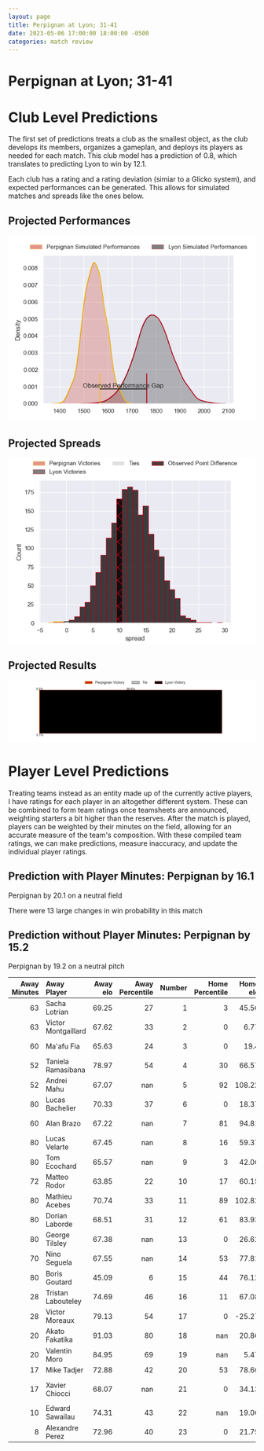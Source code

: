 ```yaml
---  
layout: page  
title: Perpignan at Lyon; 31-41  
date: 2023-05-06 17:00:00 18:00:00 -0500  
categories: match review  
---
```

# Perpignan at Lyon; 31-41

# Club Level Predictions


The first set of predictions treats a club as the smallest object, as the club develops its members, organizes a gameplan, and deploys its players as needed for each match. This club model has a prediction of 0.8, which translates to predicting Lyon to win by 12.1.

Each club has a rating and a rating deviation (simiar to a Glicko system), and expected performances can be generated. This allows for simulated matches and spreads like the ones below.
## Projected Performances


![Projected Performances](plots/performances_2023-05-06-Lyon-Perpignan.png)
## Projected Spreads


![Projected Spreads](plots/spreads_2023-05-06-Lyon-Perpignan.png)
## Projected Results


![Projected Results](plots/resultbar_2023-05-06-Lyon-Perpignan.png)
# Player Level Predictions


Treating teams instead as an entity made up of the currently active players, I have ratings for each player in an altogether different system. These can be combined to form team ratings once teamsheets are announced, weighting starters a bit higher than the reserves. After the match is played, players can be weighted by their minutes on the field, allowing for an accurate measure of the team's composition. With these compiled team ratings, we can make predictions, measure inaccuracy, and update the individual player ratings.
## Prediction with Player Minutes: Perpignan by 16.1


Perpignan by 20.1 on a neutral field

There were 13 large changes in win probability in this match
## Prediction without Player Minutes: Perpignan by 15.2


Perpignan by 19.2 on a neutral pitch



|   Away Minutes | Away Player         |   Away elo |   Away Percentile |   Number |   Home Percentile |   Home elo | Home Player            |   Home Minutes |
|---------------:|:--------------------|-----------:|------------------:|---------:|------------------:|-----------:|:-----------------------|---------------:|
|             63 | Sacha Lotrian       |      69.25 |                27 |        1 |                 3 |      45.56 | Sébastien Taofifenua   |             62 |
|             63 | Victor Montgaillard |      67.62 |                33 |        2 |                 0 |       6.77 | Guillaume Marchand     |             51 |
|             60 | Ma'afu Fia          |      65.63 |                24 |        3 |                 0 |      19.4  | Demba Bamba            |             60 |
|             52 | Taniela Ramasibana  |      78.97 |                54 |        4 |                30 |      66.57 | Killian Geraci         |             15 |
|             52 | Andrei Mahu         |      67.07 |               nan |        5 |                92 |     108.22 | Romain Taofifenua      |             67 |
|             80 | Lucas Bachelier     |      70.33 |                37 |        6 |                 0 |      18.37 | Dylan Cretin           |             80 |
|             60 | Alan Brazo          |      67.22 |               nan |        7 |                81 |      94.81 | Beka Saghinadze        |             80 |
|             80 | Lucas Velarte       |      67.45 |               nan |        8 |                16 |      59.37 | Arno Botha             |             51 |
|             80 | Tom Ecochard        |      65.57 |               nan |        9 |                 3 |      42.06 | Baptiste Couilloud     |             80 |
|             72 | Matteo Rodor        |      63.85 |                22 |       10 |                17 |      60.15 | Léo Berdeu             |             25 |
|             80 | Mathieu Acebes      |      70.74 |                33 |       11 |                89 |     102.82 | Ethan Dumortier        |             80 |
|             80 | Dorian Laborde      |      68.51 |                31 |       12 |                61 |      83.93 | Josua Tuisova          |             80 |
|             80 | George Tilsley      |      67.38 |               nan |       13 |                 0 |      26.62 | Kyle Godwin            |             40 |
|             70 | Nino Seguela        |      67.55 |               nan |       14 |                53 |      77.81 | Tavite Veredamu        |             80 |
|             80 | Boris Goutard       |      45.09 |                 6 |       15 |                44 |      76.12 | Toby Arnold            |             80 |
|             28 | Tristan Labouteley  |      74.69 |                46 |       16 |                11 |      67.08 | Félix Lambey           |             65 |
|             28 | Victor Moreaux      |      79.13 |                54 |       17 |                 0 |     -25.27 | Jean-Marc Doussain     |             55 |
|             20 | Akato Fakatika      |      91.03 |                80 |       18 |               nan |      20.86 | Thibaut Regard         |             40 |
|             20 | Valentin Moro       |      84.95 |                69 |       19 |               nan |       5.47 | Yanis Charcosset       |             29 |
|             17 | Mike Tadjer         |      72.88 |                42 |       20 |                53 |      78.66 | Liam Allen             |             29 |
|             17 | Xavier Chiocci      |      68.07 |               nan |       21 |                 0 |      34.13 | Francisco Gomez Kodela |             20 |
|             10 | Edward Sawailau     |      74.31 |                43 |       22 |               nan |      19.06 | Feao Fotuaika          |             18 |
|              8 | Alexandre Perez     |      72.96 |                40 |       23 |                 0 |      21.75 | Mickael Guillard       |             13 |

